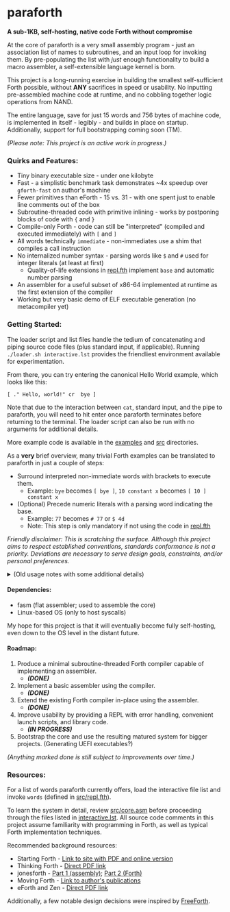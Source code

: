 # paraforth
**A sub-1KB, self-hosting, native code Forth without compromise**

At the core of paraforth is a very small assembly program - just an association list of names to subroutines, and an input loop for invoking them.
By pre-populating the list with *just* enough functionality to build a macro assembler, a self-extensible language kernel is born.

This project is a long-running exercise in building the smallest self-sufficient Forth possible, without **ANY** sacrifices in speed or usability.
No inputting pre-assembled machine code at runtime, and no cobbling together logic operations from NAND.

The entire language, save for just 15 words and 756 bytes of machine code, is implemented in itself - legibly - and builds in place on startup.
Additionally, support for full bootstrapping coming soon (TM).

_(Please note: This project is an active work in progress.)_

### Quirks and Features:

* Tiny binary executable size - under one kilobyte
* Fast - a simplistic benchmark task demonstrates ~4x speedup over `gforth-fast` on author's machine
* Fewer primitives than eForth - 15 vs. 31 - with one spent just to enable line comments out of the box
* Subroutine-threaded code with primitive inlining - works by postponing blocks of code with `{` and `}`
* Compile-only Forth - code can still be "interpreted" (compiled and executed immediately) with `[` and `]`
* All words technically `immediate` - non-immediates use a shim that compiles a call instruction
* No internalized number syntax - parsing words like `$` and `#` used for integer literals (at least at first)
  * Quality-of-life extensions in [repl.fth](src/repl.fth) implement `base` and automatic number parsing
* An assembler for a useful subset of x86-64 implemented at runtime as the first extension of the compiler
* Working but very basic demo of ELF executable generation (no metacompiler yet)

### Getting Started:

The loader script and list files handle the tedium of concatenating and piping source code files (plus standard input, if applicable).
Running `./loader.sh interactive.lst` provides the friendliest environment available for experimentation.

From there, you can try entering the canonical Hello World example, which looks like this:

    [ ." Hello, world!" cr  bye ]

Note that due to the interaction between `cat`, standard input, and the pipe to paraforth, you will need to hit enter once paraforth terminates before returning to the terminal.
The loader script can also be run with no arguments for additional details.

More example code is available in the [examples](examples) and [src](src) directories.

As a **very** brief overview, many trivial Forth examples can be translated to paraforth in just a couple of steps:
* Surround interpreted non-immediate words with brackets to execute them.
  * Example: `bye` becomes `[ bye ]`, `10 constant x` becomes `[ 10 ] constant x`
* (Optional) Precede numeric literals with a parsing word indicating the base.
  * Example: `77` becomes `# 77` or `$ 4d`
  * Note: This step is only mandatory if not using the code in [repl.fth](src/repl.fth)
 
_Friendly disclaimer: This is scratching the surface.
Although this project aims to respect established conventions, standards conformance is not a priority.
Deviations are necessary to serve design goals, constraints, and/or personal preferences._

<details>
<summary> (Old usage notes with some additional details) </summary>
 
* Compile with `make`
* Run manually with, e.g., `cat input | ./paraforth > output` or `cat input - | ./paraforth`
* Debug with `gdb paraforth -ex 'r < <(cat input)'` and an `int3` assembled somewhere
  * Tip: Disassemble latest word with `x/10i $rsi+9+N` where *N* is the length of its name (i.e., `x/1c $rsi+8`)
* Disassemble using `objdump -b binary -m i386:x86-64 -D paraforth`
 
</details>

#### Dependencies:

* fasm (flat assembler; used to assemble the core)
* Linux-based OS (only to host syscalls)

My hope for this project is that it will eventually become fully self-hosting, even down to the OS level in the distant future.

#### Roadmap:

1. Produce a minimal subroutine-threaded Forth compiler capable of implementing an assembler.
   * ***(DONE)***
2. Implement a basic assembler using the compiler.
   * ***(DONE)***
3. Extend the existing Forth compiler in-place using the assembler.
   * ***(DONE)***
4. Improve usability by providing a REPL with error handling, convenient launch scripts, and library code.
   * ***(IN PROGRESS)***
5. Bootstrap the core and use the resulting matured system for bigger projects. (Generating UEFI executables?)

_(Anything marked done is still subject to improvements over time.)_

### Resources:

For a list of words paraforth currently offers, load the interactive file list and invoke `words` (defined in [src/repl.fth](src/repl.fth)).

To learn the system in detail, review [src/core.asm](src/core.asm) before proceeding through the files listed in [interactive.lst](interactive.lst). All source code comments in this project assume familiarity with programming in Forth, as well as typical Forth implementation techniques.

Recommended background resources:
  * Starting Forth - [Link to site with PDF and online version](https://www.forth.com/starting-forth/)
  * Thinking Forth - [Direct PDF link](https://www.forth.com/wp-content/uploads/2018/11/thinking-forth-color.pdf)
  * jonesforth - [Part 1 (assembly)](https://github.com/nornagon/jonesforth/blob/master/jonesforth.S); [Part 2 (Forth)](https://github.com/nornagon/jonesforth/blob/master/jonesforth.f)
  * Moving Forth - [Link to author's publications](https://www.bradrodriguez.com/papers/index.html)
  * eForth and Zen - [Direct PDF link](http://www.forth.org/OffeteStore/1013_eForthAndZen.pdf)

Additionally, a few notable design decisions were inspired by [FreeForth](http://christophe.lavarenne.free.fr/ff/).

